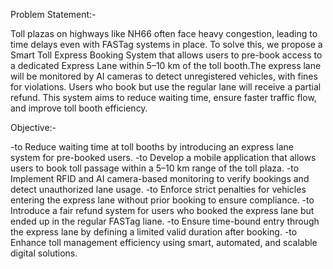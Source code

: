 Problem Statement:-

Toll plazas on highways like NH66 often face heavy congestion, leading to time delays even with FASTag systems in place. To solve this, we propose a Smart Toll Express Booking System that allows users to pre-book access to a dedicated Express Lane within 5–10 km of the toll booth.The express lane will be monitored by AI cameras to detect unregistered vehicles, with fines for violations. Users who book but use the regular lane will receive a partial refund. This system aims to reduce waiting time, ensure faster traffic flow, and improve toll booth efficiency.

Objective:-

-to Reduce waiting time at toll booths by introducing an express lane system for pre-booked users. -to Develop a mobile application that allows users to book toll passage within a 5–10 km range of the toll plaza. -to Implement RFID and AI camera-based monitoring to verify bookings and detect unauthorized lane usage. -to Enforce strict penalties for vehicles entering the express lane without prior booking to ensure compliance. -to Introduce a fair refund system for users who booked the express lane but ended up in the regular FASTag liane. -to Ensure time-bound entry through the express lane by defining a limited valid duration after booking. -to Enhance toll management efficiency using smart, automated, and scalable digital solutions.
